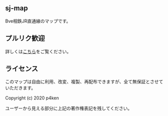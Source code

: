 ## sj-map
Bve相鉄JR直通線のマップです。

## プルリク歓迎
詳しくは[こちら](https://scrapbox.io/sj/)をご覧ください。

## ライセンス
このマップは自由に利用、改変、複製、再配布できますが、全て無保証とさせていただきます。

Copyright (c) 2020 p4ken

ユーザーから見える部分に上記の著作権表記を残してください。
